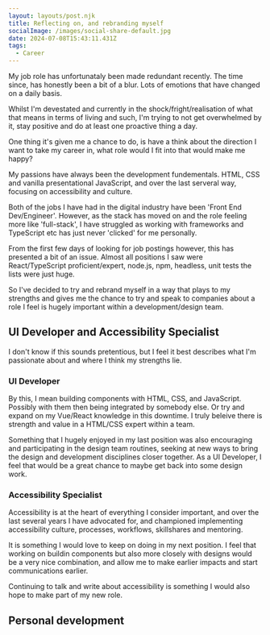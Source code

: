 ```yaml
---
layout: layouts/post.njk
title: Reflecting on, and rebranding myself
socialImage: /images/social-share-default.jpg
date: 2024-07-08T15:43:11.431Z
tags:
  - Career
---
```

My job role has unfortunataly been made redundant recently. The time since, has honestly been a bit of a blur. Lots of emotions that have changed on a daily basis.

Whilst I'm devestated and currently in the shock/fright/realisation of what that means in terms of living and such, I'm trying to not get overwhelmed by it, stay positive and do at least one proactive thing a day.

One thing it's given me a chance to do, is have a think about the direction I want to take my career in, what role would I fit into that would make me happy?

My passions have always been the development fundementals. HTML, CSS and vanilla presentational JavaScript, and over the last serveral way, focusing on accessibility and culture.

Both of the jobs I have had in the digital industry have been 'Front End Dev/Engineer'. However, as the stack has moved on and the role feeling more like 'full-stack', I have struggled as working with frameworks and TypeScript etc has just never 'clicked' for me personally.

From the first few days of looking for job postings however, this has presented a bit of an issue. Almost all positions I saw were React/TypeScript proficient/expert, node.js, npm, headless, unit tests the lists were just huge.

So I've decided to try and rebrand myself in a way that plays to my strengths and gives me the chance to try and speak to companies about a role I feel is hugely important within a development/design team.

## UI Developer and Accessibility Specialist

I don't know if this sounds pretentious, but I feel it best describes what I'm passionate about and where I think my strengths lie.

### UI Developer

By this, I mean building components with HTML, CSS, and JavaScript. Possibly with them then being integrated by somebody else. Or try and expand on my Vue/React knowledge in this downtime. I truly beleive there is strength and value in a HTML/CSS expert within a team.

Something that I hugely enjoyed in my last position was also encouraging and participating in the design team routines, seeking at new ways to bring the design and development disciplines closer together. As a UI Developer, I feel that would be a great chance to maybe get back into some design work.

### Accessibility Specialist

Accessibility is at the heart of everything I consider important, and over the last several years I have advocated for, and championed implementing accessibility culture, processes, workflows, skillshares and mentoring. 

It is something I would love to keep on doing in my next position. I feel that working on buildin components but also more closely with designs would be a very nice combination, and allow me to make earlier impacts and start communications earlier.

Continuing to talk and write about accessibility is something I would also hope to make part of my new role.

## Personal development